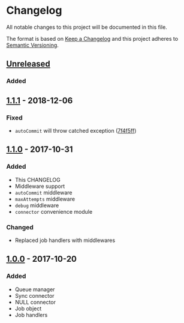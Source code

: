# Changelog
All notable changes to this project will be documented in this file.

The format is based on [Keep a Changelog](http://keepachangelog.com/en/1.0.0/)
and this project adheres to [Semantic Versioning](http://semver.org/spec/v2.0.0.html).

## [Unreleased]
### Added

## [1.1.1] - 2018-12-06
### Fixed
- `autoCommit` will throw catched exception ([7f4f5ff](https://github.com/DeSmart/queuejs/commit/7f4f5ff5496dd8e659c5b68c4db8492762e81f46))

## [1.1.0] - 2017-10-31
### Added
- This CHANGELOG
- Middleware support
- `autoCommit` middleware
- `maxAttempts` middleware
- `debug` middleware
- `connector` convenience module

### Changed
- Replaced job handlers with middlewares

## [1.0.0] - 2017-10-20
### Added
- Queue manager
- Sync connector
- NULL connector
- Job object
- Job handlers

[Unreleased]: https://github.com/DeSmart/queuejs/compare/v1.1.1...HEAD
[1.1.1]: https://github.com/DeSmart/queuejs/compare/v1.1.0...v1.1.1
[1.1.0]: https://github.com/DeSmart/queuejs/compare/1.0.0...v1.1.0
[1.0.0]: https://github.com/DeSmart/queuejs/compare/157be2f...1.0.0
